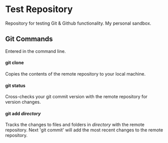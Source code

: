 # Test Repository

Repository for testing Git & Github functionality. My personal sandbox. 

## Git Commands
Entered in the command line.

#### git clone

Copies the contents of the remote repository to your local machine.

#### git status

Cross-checks your git commit version with the remote repository for version changes.

#### git add *directory*

Tracks the changes to files and folders in *directory* with the remote repository. Next 'git commit' will add the most recent changes to the remote repository.